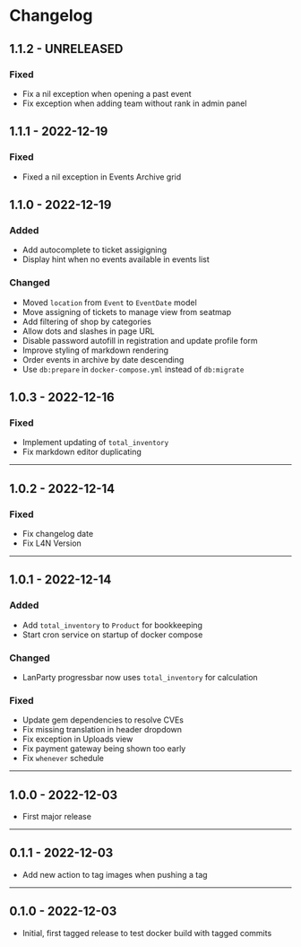 # Changelog

## 1.1.2 - UNRELEASED

### Fixed

* Fix a nil exception when opening a past event
* Fix exception when adding team without rank in admin panel

## 1.1.1 - 2022-12-19

### Fixed

* Fixed a nil exception in Events Archive grid

## 1.1.0 - 2022-12-19

### Added

* Add autocomplete to ticket assigigning
* Display hint when no events available in events list

### Changed

* Moved `location` from `Event` to `EventDate` model
* Move assigning of tickets to manage view from seatmap
* Add filtering of shop by categories
* Allow dots and slashes in page URL
* Disable password autofill in registration and update profile form
* Improve styling of markdown rendering
* Order events in archive by date descending
* Use `db:prepare` in `docker-compose.yml` instead of `db:migrate`

## 1.0.3 - 2022-12-16

### Fixed

* Implement updating of `total_inventory`
* Fix markdown editor duplicating

---

## 1.0.2 - 2022-12-14

### Fixed

* Fix changelog date
* Fix L4N Version

---

## 1.0.1 - 2022-12-14

### Added

* Add `total_inventory` to `Product` for bookkeeping
* Start cron service on startup of docker compose

### Changed

* LanParty progressbar now uses `total_inventory` for calculation

### Fixed

* Update gem dependencies to resolve CVEs
* Fix missing translation in header dropdown
* Fix exception in Uploads view
* Fix payment gateway being shown too early
* Fix `whenever` schedule

---

## 1.0.0 - 2022-12-03

* First major release

---

## 0.1.1 - 2022-12-03

* Add new action to tag images when pushing a tag

---

## 0.1.0 - 2022-12-03

* Initial, first tagged release to test docker build with tagged commits